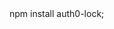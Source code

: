 <html>
npm install auth0-lock;
<!-- Latest patch release (recommended for production) -->
<script src="http://cdn.auth0.com/js/lock/10.16.0/lock.min.js"></script>





</html>
